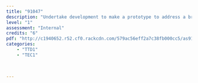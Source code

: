 ```yaml
---
title: "91047"
description: "Undertake development to make a prototype to address a brief"
level: "1"
assessment: "Internal"
credits: "6"
pdf: "http://c1940652.r52.cf0.rackcdn.com/579ac56eff2a7c38fb000cc5/as91047.pdf"
categories:
    - "TTD1"
    - "TEC1"
    
    
    
---
```

